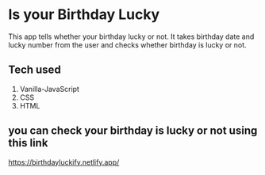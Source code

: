 # Is your Birthday Lucky 

This app tells whether your birthday lucky or not.
It takes  birthday date and lucky number from the user and checks whether birthday is lucky or not.

## Tech used
1. Vanilla-JavaScript
2. CSS
3. HTML

## you can check your birthday is lucky or not using this link
 https://birthdayluckify.netlify.app/
